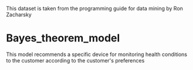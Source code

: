 This dataset is taken from the programming guide for data mining by Ron Zacharsky
# Bayes_theorem_model
This model recommends a specific device for monitoring health conditions to the customer  according to the customer's preferences
